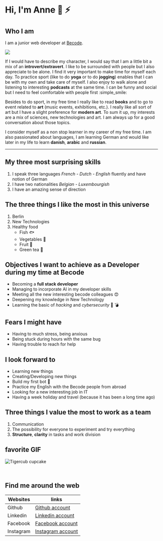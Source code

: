# Hi, I'm Anne :tiger: :zap:


## Who I am 

I am a junior web developer at [Becode](https://becode.org/). 

![](https://thumbs.gfycat.com/BronzeEnchantedHyracotherium-size_restricted.gif)

If I would have to describe my character, I would say that I am a little bit a mix of an **introvert/extravert**. I like to be surrounded with people but I also appreciate to be alone. I find it very important to make time for myself each day. To practice sport (like to do **yoga** or to do **jogging**) enables that I can be with my own and take care of myself. I also enjoy to walk alone and listening to interesting **podcasts** at the same time. 
I can be funny and social but I need to feel comfortable with people first :simple_smile:


Besides to do sport, in my free time I really like to read **books** and to go to event related to **art** (music events, exhibitions, etc.). I really like all sort of art but I have a slight preference for **modern art**. To sum it up, my interests are a mix of sciences, new technologies and art. I am always up for a good conversation about those topics.


I consider myself as a non stop learner in my career of my free time. I am also passionated about languages, I am learning German and would like later in my life to learn **danish**, **arabic** and **russian**. 

----------------------------------------------------------------------------------------------

## My three most surprising skills
1. I speak three languages *French - Dutch - English* fluently and have notion of German
2. I have two nationalities *Belgian - Luxembourgish*
3. I have an amazing sense of direction 


## The three things I like the most in this universe 
1. Berlin
2. New Technologies
3. Healthy food
    + Fish :fish:
    + Vegetables :broccoli:
    + Fruit :banana:
    + Green tea :tea:


## Objectives I want to achieve as a Developer during my time at Becode
* Becoming a **full stack developer**
* Managing to incorporate AI in my developer skills
* Meeting all the new interesting becode colleagues :heart_eyes:
* Deepening my knowledge in New Technology
* Learning the basic of *hacking* and *cybersecurity* :space_invader: :bomb:



## Fears I might have 
* Having to much stress, being anxious
* Being stuck during hours with the same bug
* Having trouble to reach for help


## I look forward to 
* Learning new things
* Creating/Developing new things
* Build my first bot :robot:
* Practice my English with the Becode people from abroad
* Looking for a new interesting job in IT
* Having a week holiday and travel (because it has been a long time ago)


## Three things I value the most to work as a team
1. Communication
2. The possibility for everyone to experiment and try everything
3. **Structure**, **clarity** in tasks and work division



## favorite GIF
![Tigercub cupcake](https://i.pinimg.com/originals/ee/69/a1/ee69a14ad008f2105272b4850cc901ed.gif)

![]()
----------------------------------------------------------------------------------------------

## Find me around the web 

| Websites | links |
| ------ | ------ |
| Github | [Github account](https://github.com/annejungers) |
| Linkedin | [Linkedin account](https://www.linkedin.com/in/anne-jungers-b4a09968/) |
| Facebook | [Facebook account](https://www.facebook.com/anne.jungers/) |
| Instagram | [Instagram account](https://www.instagram.com/anne.jungers/) |


